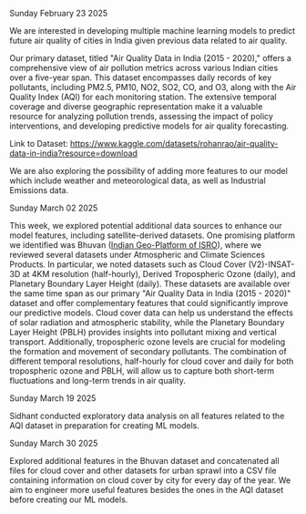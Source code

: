 Sunday February 23 2025

We are interested in developing multiple machine learning models to predict future air quality of cities in India given previous data related to air quality.

Our primary dataset, titled "Air Quality Data in India (2015 - 2020)," offers a comprehensive view of air pollution metrics across various Indian cities over a five-year span. This dataset encompasses daily records of key pollutants, including PM2.5, PM10, NO2, SO2, CO, and O3, along with the Air Quality Index (AQI) for each monitoring station. The extensive temporal coverage and diverse geographic representation make it a valuable resource for analyzing pollution trends, assessing the impact of policy interventions, and developing predictive models for air quality forecasting.

Link to Dataset: https://www.kaggle.com/datasets/rohanrao/air-quality-data-in-india?resource=download

We are also exploring the possibility of adding more features to our model which include weather and meteorological data, as well as Industrial Emissions data.

Sunday March 02 2025

This week, we explored potential additional data sources to enhance our model features, including satellite-derived datasets. One promising platform we identified was Bhuvan ([Indian Geo-Platform of ISRO](https://bhuvan-app1.nrsc.gov.in/2dresources/bhuvanstore2.php)), where we reviewed several datasets under Atmospheric and Climate Sciences Products. In particular, we noted datasets such as Cloud Cover (V2)-INSAT-3D at 4KM resolution (half-hourly), Derived Tropospheric Ozone (daily), and Planetary Boundary Layer Height (daily). These datasets are available over the same time span as our primary "Air Quality Data in India (2015 - 2020)" dataset and offer complementary features that could significantly improve our predictive models. Cloud cover data can help us understand the effects of solar radiation and atmospheric stability, while the Planetary Boundary Layer Height (PBLH) provides insights into pollutant mixing and vertical transport. Additionally, tropospheric ozone levels are crucial for modeling the formation and movement of secondary pollutants. The combination of different temporal resolutions, half-hourly for cloud cover and daily for both tropospheric ozone and PBLH, will allow us to capture both short-term fluctuations and long-term trends in air quality.

Sunday March 19 2025

Sidhant conducted exploratory data analysis on all features related to the AQI dataset in preparation for creating ML models.

Sunday March 30 2025

Explored additional features in the Bhuvan dataset and concatenated all files for cloud cover and other datasets for urban sprawl into a CSV file containing information on cloud cover by city for every day of the year. We aim to engineer more useful features besides the ones in the AQI dataset before creating our ML models.